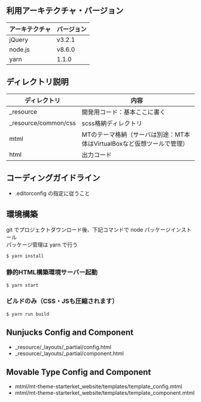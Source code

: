 ## 利用アーキテクチャ・バージョン

| アーキテクチャ | バージョン  |
|---|---|
| jQuery | v3.2.1 |
| node.js | v8.6.0 |
| yarn | 1.1.0 |

## ディレクトリ説明

| ディレクトリ | 内容  |
|---|---|
| _resource | 開発用コード：基本ここに書く |
| _resource/common/css | scss格納ディレクトリ |
| mtml | MTのテーマ格納（サーバは別途：MT本体はVirtualBoxなど仮想ツールで管理） |
| html | 出力コード |

## コーディングガイドライン

* .editorconfig の指定に従うこと

## 環境構築

git でプロジェクトダウンロード後、下記コマンドで node パッケージインストール  
パッケージ管理は yarn で行う

```
$ yarn install
```

### 静的HTML構築環境サーバー起動

```
$ yarn start
```

### ビルドのみ（CSS・JSも圧縮されます）

```
$ yarn run build
```

## Nunjucks Config and Component

* _resource/_layouts/_partial/config.html
* _resource/_layouts/_partial/component.html

## Movable Type Config and Component

* mtml/mt-theme-starterket_website/templates/template_config.mtml
* mtml/mt-theme-starterket_website/templates/template_component.mtml


